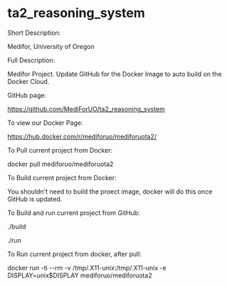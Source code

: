 # ta2_reasoning_system

Short Description:

Medifor, University of Oregon

Full Description:

Medifor Project. Update GitHub for the Docker Image to auto build on the Docker Cloud.

GitHub page:

https://github.com/MediForUO/ta2_reasoning_system

To view our Docker Page:

https://hub.docker.com/r/mediforuo/mediforuota2/

To Pull current project from Docker:

docker pull mediforuo/mediforuota2

To Build current project from Docker:

You shouldn't need to build the proect image, docker will do this once GitHub is updated.

To Build and run current project from GitHub:

./build

./run

To Run current project from docker, after pull:

docker run -ti --rm -v /tmp/.X11-unix:/tmp/.X11-unix -e DISPLAY=unix$DISPLAY mediforuo/mediforuota2


